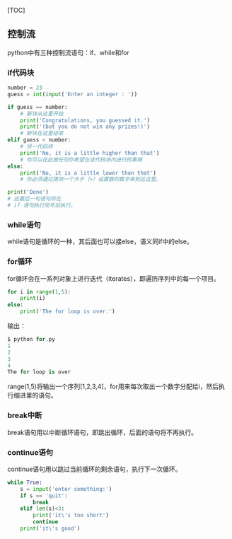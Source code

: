 [TOC]

## 控制流

python中有三种控制流语句：if、while和for

### if代码块
``` python
number = 23
guess = int(input('Enter an integer : '))

if guess == number:
	# 新块从这里开始
	print('Congratulations, you guessed it.')
	print('(but you do not win any prizes!)')
	# 新块在这里结束
elif guess < number:
	# 另一代码块
	print('No, it is a little higher than that')
	# 你可以在此做任何你希望在该代码块内进行的事情
else:
	print('No, it is a little lower than that')
	# 你必须通过猜测一个大于（>）设置数的数字来到达这里。

print('Done')
# 这最后一句语句将在
# if 语句执行完毕后执行。

```
### while语句
while语句是循环的一种，其后面也可以接else，语义同if中的else。
### for循环
for循环会在一系列对象上进行迭代（iterates），即遍历序列中的每一个项目。
``` python
for i in range(1,5):
	print(i)
else:
	print('The for loop is over.')
```
输出：
```python
$ python for.py
1
2
3
4
The for loop is over
```
range(1,5)将输出一个序列[1,2,3,4]，for用来每次取出一个数字分配给i，然后执行缩进里的语句。
### break中断
break语句用以中断循环语句，即跳出循环，后面的语句将不再执行。
### continue语句
continue语句用以跳过当前循环的剩余语句，执行下一次循环。
``` python
while True:
	s = input('enter something:')
	if s == 'quit':
		break
	elif len(s)<3:
		print('it\'s too short')
		continue
	print('it\'s good')
```

